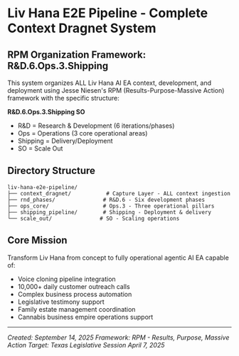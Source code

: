 # Liv Hana E2E Pipeline - Complete Context Dragnet System

## RPM Organization Framework: R&D.6.Ops.3.Shipping

This system organizes ALL Liv Hana AI EA context, development, and deployment using Jesse Niesen's RPM (Results-Purpose-Massive Action) framework with the specific structure:

**R&D.6.Ops.3.Shipping SO**
- R&D = Research & Development (6 iterations/phases)
- Ops = Operations (3 core operational areas)  
- Shipping = Delivery/Deployment
- SO = Scale Out

## Directory Structure

```
liv-hana-e2e-pipeline/
├── context_dragnet/           # Capture Layer - ALL context ingestion
├── rnd_phases/               # R&D.6 - Six development phases
├── ops_core/                 # Ops.3 - Three operational pillars
├── shipping_pipeline/        # Shipping - Deployment & delivery
└── scale_out/               # SO - Scaling operations
```

## Core Mission
Transform Liv Hana from concept to fully operational agentic AI EA capable of:
- Voice cloning pipeline integration
- 10,000+ daily customer outreach calls
- Complex business process automation
- Legislative testimony support
- Family estate management coordination
- Cannabis business empire operations support

---
*Created: September 14, 2025*
*Framework: RPM - Results, Purpose, Massive Action*
*Target: Texas Legislative Session April 7, 2025*

<!-- Last verified: 2025-10-02 -->
